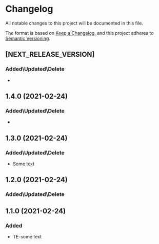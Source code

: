 # Changelog
All notable changes to this project will be documented in this file.
 
The format is based on [Keep a Changelog](https://keepachangelog.com/en/1.0.0/),
and this project adheres to [Semantic Versioning](https://semver.org/spec/v2.0.0.html).

## [NEXT_RELEASE_VERSION]
### Added\Updated\Delete 
- 

## 1.4.0 (2021-02-24)
### Added\Updated\Delete 
- 

## 1.3.0 (2021-02-24)
### Added\Updated\Delete 
- Some text

## 1.2.0 (2021-02-24)
### Added\Updated\Delete 

## 1.1.0 (2021-02-24)
### Added
- TE-some text